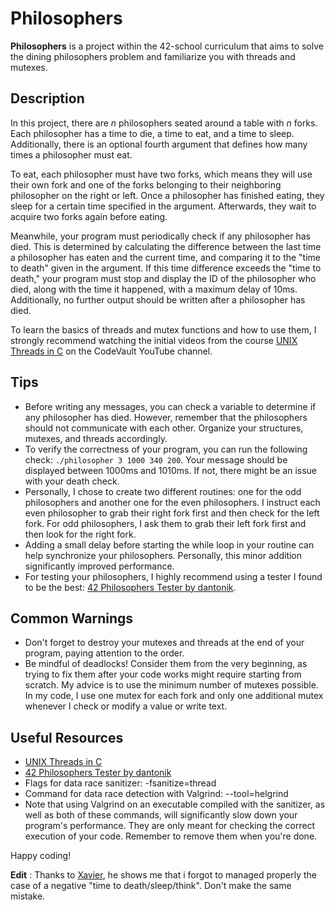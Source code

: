 # Philosophers

**Philosophers** is a project within the 42-school curriculum that aims to solve the dining philosophers problem and familiarize you with threads and mutexes.

## Description
In this project, there are *n* philosophers seated around a table with *n* forks. Each philosopher has a time to die, a time to eat, and a time to sleep. Additionally, there is an optional fourth argument that defines how many times a philosopher must eat.

To eat, each philosopher must have two forks, which means they will use their own fork and one of the forks belonging to their neighboring philosopher on the right or left. Once a philosopher has finished eating, they sleep for a certain time specified in the argument. Afterwards, they wait to acquire two forks again before eating.

Meanwhile, your program must periodically check if any philosopher has died. This is determined by calculating the difference between the last time a philosopher has eaten and the current time, and comparing it to the "time to death" given in the argument. If this time difference exceeds the "time to death," your program must stop and display the ID of the philosopher who died, along with the time it happened, with a maximum delay of 10ms. Additionally, no further output should be written after a philosopher has died.

To learn the basics of threads and mutex functions and how to use them, I strongly recommend watching the initial videos from the course [UNIX Threads in C](https://www.youtube.com/watch?v=d9s_d28yJq0&list=PLfqABt5AS4FmuQf70psXrsMLEDQXNkLq2) on the CodeVault YouTube channel.

## Tips
- Before writing any messages, you can check a variable to determine if any philosopher has died. However, remember that the philosophers should not communicate with each other. Organize your structures, mutexes, and threads accordingly.
- To verify the correctness of your program, you can run the following check: `./philosopher 3 1000 340 200`. Your message should be displayed between 1000ms and 1010ms. If not, there might be an issue with your death check.
- Personally, I chose to create two different routines: one for the odd philosophers and another one for the even philosophers. I instruct each even philosopher to grab their right fork first and then check for the left fork. For odd philosophers, I ask them to grab their left fork first and then look for the right fork.
- Adding a small delay before starting the while loop in your routine can help synchronize your philosophers. Personally, this minor addition significantly improved performance.
- For testing your philosophers, I highly recommend using a tester I found to be the best: [42 Philosophers Tester by dantonik](https://github.com/dantonik/42-philosophers-tester).

## Common Warnings
- Don't forget to destroy your mutexes and threads at the end of your program, paying attention to the order.
- Be mindful of deadlocks! Consider them from the very beginning, as trying to fix them after your code works might require starting from scratch. My advice is to use the minimum number of mutexes possible. In my code, I use one mutex for each fork and only one additional mutex whenever I check or modify a value or write text.

## Useful Resources
- [UNIX Threads in C](https://www.youtube.com/watch?v=d9s_d28yJq0&list=PLfqABt5AS4FmuQf70psXrsMLEDQXNkLq2)
- [42 Philosophers Tester by dantonik](https://github.com/dantonik/42-philosophers-tester)
- Flags for data race sanitizer: -fsanitize=thread
- Command for data race detection with Valgrind: --tool=helgrind
- Note that using Valgrind on an executable compiled with the sanitizer, as well as both of these commands, will significantly slow down your program's performance. They are only meant for checking the correct execution of your code. Remember to remove them when you're done.

Happy coding!

**Edit** : Thanks to [Xavier](https://github.com/xaviecat), he shows me that i forgot to managed properly the case of a negative "time to death/sleep/think". Don't make the same mistake.
